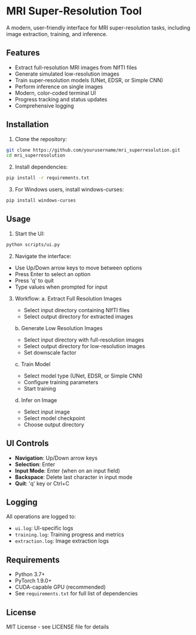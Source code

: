 # MRI Super-Resolution Tool

A modern, user-friendly interface for MRI super-resolution tasks, including image extraction, training, and inference.

## Features

- Extract full-resolution MRI images from NIfTI files
- Generate simulated low-resolution images
- Train super-resolution models (UNet, EDSR, or Simple CNN)
- Perform inference on single images
- Modern, color-coded terminal UI
- Progress tracking and status updates
- Comprehensive logging

## Installation

1. Clone the repository:
```bash
git clone https://github.com/yourusername/mri_superresolution.git
cd mri_superresolution
```

2. Install dependencies:
```bash
pip install -r requirements.txt
```

3. For Windows users, install windows-curses:
```bash
pip install windows-curses
```

## Usage

1. Start the UI:
```bash
python scripts/ui.py
```

2. Navigate the interface:
- Use Up/Down arrow keys to move between options
- Press Enter to select an option
- Press 'q' to quit
- Type values when prompted for input

3. Workflow:
   a. Extract Full Resolution Images
      - Select input directory containing NIfTI files
      - Select output directory for extracted images
   
   b. Generate Low Resolution Images
      - Select input directory with full-resolution images
      - Select output directory for low-resolution images
      - Set downscale factor
   
   c. Train Model
      - Select model type (UNet, EDSR, or Simple CNN)
      - Configure training parameters
      - Start training
   
   d. Infer on Image
      - Select input image
      - Select model checkpoint
      - Choose output directory

## UI Controls

- **Navigation**: Up/Down arrow keys
- **Selection**: Enter
- **Input Mode**: Enter (when on an input field)
- **Backspace**: Delete last character in input mode
- **Quit**: 'q' key or Ctrl+C

## Logging

All operations are logged to:
- `ui.log`: UI-specific logs
- `training.log`: Training progress and metrics
- `extraction.log`: Image extraction logs

## Requirements

- Python 3.7+
- PyTorch 1.9.0+
- CUDA-capable GPU (recommended)
- See `requirements.txt` for full list of dependencies

## License

MIT License - see LICENSE file for details
